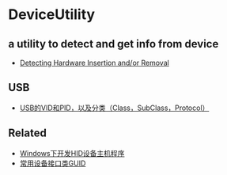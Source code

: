 # DeviceUtility
a utility to detect and get info from device
---

* [Detecting Hardware Insertion and/or Removal](https://www.codeproject.com/kb/system/hwdetect.aspx)

## USB
* [USB的VID和PID，以及分类（Class，SubClass，Protocol）](http://blog.csdn.net/gaojinshan/article/details/7878330)

## Related
* [Windows下开发HID设备主机程序](http://blog.csdn.net/pony_maggie/article/details/5838171)
* [常用设备接口类GUID](http://blog.csdn.net/jhqin/article/details/6775321)